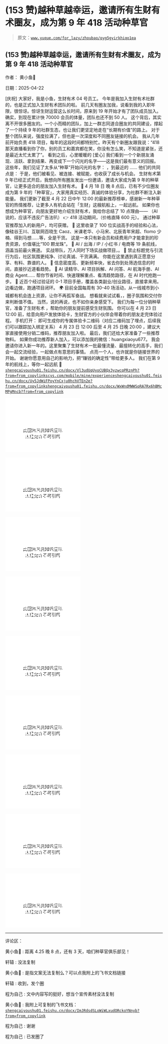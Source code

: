 # (153 赞)越种草越幸运，邀请所有生财有术圈友，成为第 9 年 418 活动种草官

> 原文：[`www.yuque.com/for_lazy/zhoubao/pyg5gyirkhiqo1ea`](https://www.yuque.com/for_lazy/zhoubao/pyg5gyirkhiqo1ea)

## (153 赞)越种草越幸运，邀请所有生财有术圈友，成为第 9 年 418 活动种草官

作者： 黄小鱼🐠

日期：2025-04-22

[庆祝] 大家好，我是小鱼，生财有术 04 号员工。 今年是我加入生财有术社群的，也是正式加入生财有术团队的啦。
前几天有圈友加我，说看到我的入职年限，很惊讶。惊讶生财运营这么长时间，原来到 19 年开始才有了团队成员加入。确实，到现在累计快 70000
会员的体量，团队也还不到 50 人。 这个背后，其实离不开很多圈友的。一个小而精的团队，加上一群志同道合圈友的共同建设，撑起了一个持续 9
年的社群生态，也让我们更坚定地走在“长期有价值”的路上。 对于整个团队来说，强度拉满了，但也是一次深度和不同圈友链接的机会。 我从几年前开始负责 418
项目，每年的这段时间都特别忙。昨天有个新圈友跟我说：“418 那天直播看到你了你，别的员工和嘉宾都在笑，你没有怎么笑，不知道是紧张，还是最近太忙太累了”。
看到之后，心里暖暖的 [爱心] 我们看到一个个新朋友涌现、活跃、拿到结果、再变成下一个闪光的名字——这是我们最有意义的回报。
这些年，我们见证了太多从“种草”开始闪光的名字： ，到最近的 …… 他们的共同点是： 于是，他们被看见、被连接、被赋能，也收获了成长与机会。 生财有术第 9
年已经正式开启，我想向所有圈友发出一份邀请，邀请大家成为第 9 年的种草官，让更多适合的朋友加入生财有术。 🌱 4 月 18 日 晚 8
点后，已有不少位圈友成为第 9 年的「种草官」，大家用真实经历、真诚的体验分享，为社群不断注入新能量。 我们更新了截至 4 月 22 日中午 12:00
的最新推荐榜单，感谢新一年种草官的热情推荐，让更多人有机会站在「生财」这艘航船上，一起远航。 如果你也想成为种草官，向朋友更好地介绍生财有术，我给你总结了
10 点理由—— （AI 说的，应该不违反广告法叭） 👉 418 活动期间，（价格直降 600 元）。 通过种草官推荐加入的新用户，均可获赠。 📘 这里收录了
100 位实战高手的经验和心法，像硅谷王川、互联网百晓生 Caoz、米课老华、小马宋、北辰青年宋超、flomo 少楠、得到马想……等，全是干货。
这是一本只有新会员和续费用户才能拿到的珍贵资源，价值堪比“100 颗龙珠”。 🚢 AI / 出海 / IP / 小红书 / 电商等 19
条航线，涵盖当前最火赛道。 实战带队，万人同时下场实战做项目，。 📢 禁止标题党与引流行为后，社区氛围更纯净、讨论真诚、干货满满。
你能在这里遇到真正愿意分享、有料、靠谱的人。 🔎 信息密度高、更新频率快，省去你到处筛选信息的时间，直接抄近道看趋势。 🤖 AI 读精华、AI 项目拆解、AI 问答、AI 航海手册、AI 商业 Agent…… 帮你节省时间、快速理解重点、看清趋势路径，在 AI 时代抢跑一步。 📘 近百个经过验证的 0-1 项目手册，覆盖各类副业/创业路径，直接拿来用。边看边做，跑通项目闭环。 🌍 目前全国每周有 30-40
场活动，从一线城市到小城都有机会连上资源，让你不再孤军奋战。 想看就来试试看，，圈子氛围和交付你来判断值不值。 当然，说的再说，也不如你亲身感受下。
我们为每一位分销种草官，准备了生财有术 ，帮助你的朋友提前感受生财氛围。 你可以在 4 月 23 日 12:00
前，给意向用户发放体验卡，生财官方的小伙伴会带着你的朋友走完体验过程。 手机打开：
即可生成你的专属体验卡二维码（对应二维码加了埋点，后续我们可以跟踪加入绑定关系） 4 月 23 日 12:00 后至 4 月 25 日晚 20:00
，建议大家直接使用分销二维码，推荐朋友加入啦。 最后，我们还给大家准备了一些推荐物料。
如果你成功推荐新人加入，可以添加我的微信：huangxiaoyu677。
我会邀请你进入新一年的。这里聚集了生财有术一批最懂流量、最擅转化的高手，我们会一起交流经验，一起做点有意思的事情。 点亮一个人，也许就是你链接世界的开始。
谢谢你愿意用自己的影响力，把“赚钱的确定性”带给更多人。 我们在第 9 年的航线上，等你一起远航 🌊[`shengcaiyoushu01.feishu.cn/docx/Vl3udUqUyoCUBQx3yzwcqPRznPh?from=from_copylink`](https://shengcaiyoushu01.feishu.cn/docx/Vl3udUqUyoCUBQx3yzwcqPRznPh?from=from_copylink)[`scys.com/mobile/mine/experience`](https://scys.com/mobile/mine/experience)[`shengcaiyoushu01.feishu.cn/docx/Uy5JdWiFPoyYnCxju0hchVTEn2e?from=from_copylink`](https://shengcaiyoushu01.feishu.cn/docx/Uy5JdWiFPoyYnCxju0hchVTEn2e?from=from_copylink)[`shengcaiyoushu01.feishu.cn/docx/WxWndMWWSoRA7Rx6hBMcMPgMncb?from=from_copylink`](https://shengcaiyoushu01.feishu.cn/docx/WxWndMWWSoRA7Rx6hBMcMPgMncb?from=from_copylink)

![](img/4276770eafbd6f97a996101b56e79a19.png "None")

![](img/28f63db5b75d1b2f87ec36625f6ce8e3.png "None")

![](img/95007118055054fce216dec351e9e1a6.png "None")

![](img/f765e3628f387cf337e215c6db2059ff.png "None")

![](img/df726fa96225b0f02574c68d1d5af328.png "None")

![](img/3d28468711cfd8eccef5a0c8ba768daf.png "None")

![](img/479aac968c92628c5ca3a94c1f85f61d.png "None")

![](img/441bcc143831930039f67edbc0bb3a6c.png "None")

![](img/0a979606868b7753a04c4de902dde7dc.png "None")

* * *

评论区：

黄小鱼🐠 : 距离 4.25 晚 8 点，还有 3 天，咱们种草官俱乐部见！

轩辕 : 没法复制

黄小鱼🐠 : 是指文案无法复制么？可以点我附上的飞书文档链接

轩辕 : 收到，发个圈

程为自己 : 文中内容写的挺好，想当个宣传素材没法复制

黄小鱼🐠 : 我附上可复制的飞书文档：[`shengcaiyoushu01.feishu.cn/docx/ImJRdsdSLoWiWLxudORckoYNnyb?from=from_copylink`](https://shengcaiyoushu01.feishu.cn/docx/ImJRdsdSLoWiWLxudORckoYNnyb?from=from_copylink)

程为自己 : 谢谢

程为自己 : 已发圈了